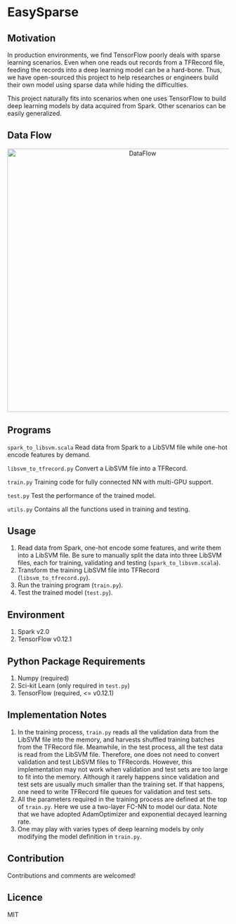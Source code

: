 # EasySparse

## Motivation
In production environments, we find TensorFlow poorly deals with sparse learning scenarios. Even when one reads out records from a TFRecord file, feeding the records into a deep learning model can be a hard-bone. Thus, we have open-sourced this project to help researches or engineers build their own model using sparse data while hiding the difficulties. 

This project naturally fits into scenarios when one uses TensorFlow to build deep learning models by data acquired from Spark. Other scenarios can be easily generalized.

## Data Flow
<div align=center><img alt="DataFlow" width="600" src="https://raw.githubusercontent.com/physicso/EasySparse/master/resources/dataflow.png"/></div>

## Programs
`spark_to_libsvm.scala`  Read data from Spark to a LibSVM file while one-hot encode features by demand.

`libsvm_to_tfrecord.py`  Convert a LibSVM file into a TFRecord.

`train.py`  Training code for fully connected NN with multi-GPU support.

`test.py`  Test the performance of the trained model.

`utils.py`  Contains all the functions used in training and testing.

## Usage
1. Read data from Spark, one-hot encode some features, and write them into a LibSVM file. Be sure to manually split the data into three LibSVM files, each for training, validating and testing (`spark_to_libsvm.scala`).
2. Transform the training LibSVM file into TFRecord (`libsvm_to_tfrecord.py`).
3. Run the training program (`train.py`). 
4. Test the trained model (`test.py`).

## Environment
1. Spark v2.0
2. TensorFlow v0.12.1

## Python Package Requirements
1. Numpy (required)
2. Sci-kit Learn (only required in `test.py`)
3. TensorFlow (required, <= v0.12.1)

## Implementation Notes
1. In the training process, `train.py` reads all the validation data from the LibSVM file into the memory, and harvests shuffled training batches from the TFRecord file. Meanwhile, in the test process, all the test data is read from the LibSVM file. Therefore, one does not need to convert validation and test LibSVM files to TFRecords. However, this implementation may not work when validation and test sets are too large to fit into the memory. Although it rarely happens since validation and test sets are usually much smaller than the training set. If that happens, one need to write TFRecord file queues for validation and test sets.
2. All the parameters required in the training process are defined at the top of `train.py`. Here we use a two-layer FC-NN to model our data. Note that we have adopted AdamOptimizer and exponential decayed learning rate.
3. One may play with varies types of deep learning models by only modifying the model definition in `train.py`.

## Contribution
Contributions and comments are welcomed!

## Licence
MIT
